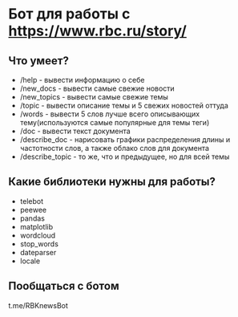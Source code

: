 Бот для работы c https://www.rbc.ru/story/
========================

Что умеет?
-------------------------
* /help - вывести информацию о себе
* /new_docs - вывести самые свежие новости
* /new_topics - вывести самые свежие темы
* /topic - вывести описание темы и 5 свежих новостей оттуда
* /words - вывести 5 слов лучше всего описывающих тему(используются самые популярные для темы теги)
* /doc - вывести текст документа
* /describe_doc - нарисовать графики распределения длины и частотности слов, а также облако слов для документа
* /describe_topic - то же, что и предыдущее, но для всей темы

Какие библиотеки нужны для работы?
-------------------------
* telebot
* peewee
* pandas
* matplotlib
* wordcloud
* stop_words
* dateparser
* locale

Пообщаться с ботом
-------------------------
t.me/RBKnewsBot
